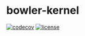 # bowler-kernel

[![codecov](https://codecov.io/gh/CommonWealthRobotics/bowler-kernel/branch/master/graph/badge.svg)](https://codecov.io/gh/CommonWealthRobotics/bowler-kernel)
[![license](https://img.shields.io/github/license/commonwealthrobotics/bowler-kernel?style=flat-square)](https://github.com/CommonWealthRobotics/bowler-kernel/blob/master/COPYING.LESSER)
